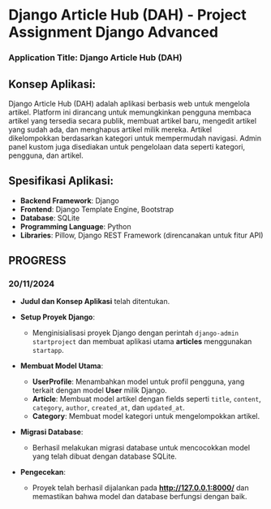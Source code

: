 # Django Article Hub (DAH) - Project Assignment Django Advanced
### Application Title: Django Article Hub (DAH)

## Konsep Aplikasi:
Django Article Hub (DAH) adalah aplikasi berbasis web untuk mengelola artikel. Platform ini dirancang untuk memungkinkan pengguna membaca artikel yang tersedia secara publik, membuat artikel baru, mengedit artikel yang sudah ada, dan menghapus artikel milik mereka. Artikel dikelompokkan berdasarkan kategori untuk mempermudah navigasi. Admin panel kustom juga disediakan untuk pengelolaan data seperti kategori, pengguna, dan artikel.

## Spesifikasi Aplikasi:
- **Backend Framework**: Django
- **Frontend**: Django Template Engine, Bootstrap
- **Database**: SQLite
- **Programming Language**: Python
- **Libraries**: Pillow, Django REST Framework (direncanakan untuk fitur API)

## PROGRESS 
### 20/11/2024
- **Judul dan Konsep Aplikasi** telah ditentukan.
- **Setup Proyek Django**:
  - Menginisialisasi proyek Django dengan perintah `django-admin startproject` dan membuat aplikasi utama **articles** menggunakan `startapp`.
  
- **Membuat Model Utama**:
  - **UserProfile**: Menambahkan model untuk profil pengguna, yang terkait dengan model **User** milik Django.
  - **Article**: Membuat model artikel dengan fields seperti `title`, `content`, `category`, `author`, `created_at`, dan `updated_at`.
  - **Category**: Membuat model kategori untuk mengelompokkan artikel.

- **Migrasi Database**: 
  - Berhasil melakukan migrasi database untuk mencocokkan model yang telah dibuat dengan database SQLite.
  
- **Pengecekan**:
  - Proyek telah berhasil dijalankan pada **http://127.0.0.1:8000/** dan memastikan bahwa model dan database berfungsi dengan baik.

